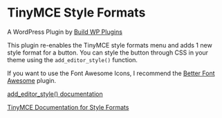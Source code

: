 # TinyMCE Style Formats
A WordPress Plugin by [Build WP Plugins](http://buildwpplugins.com/)

This plugin re-enables the TinyMCE style formats menu and adds 1 new style format for a button. You can style the button through CSS in your theme using the `add_editor_style()` function.

If you want to use the Font Awesome Icons, I recommend the [Better Font Awesome](https://wordpress.org/plugins/better-font-awesome/) plugin.

[add_editor_style() documentation](https://codex.wordpress.org/Function_Reference/add_editor_style)

[TinyMCE Documentation for Style Formats](http://www.tinymce.com/wiki.php/Configuration:style_formats)